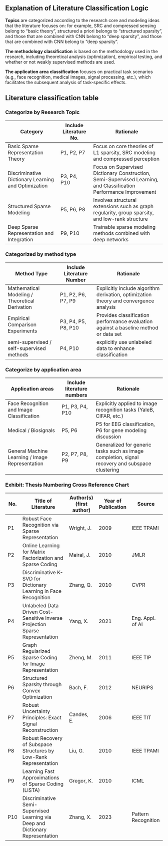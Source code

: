 ## Explanation of Literature Classification Logic
**Topics** are categorized according to the research core and modeling ideas that the literature focuses on: for example, SRC and compressed sensing belong to “basic theory”, structured a priori belongs to “structured sparsity”, and those that are combined with CNN belong to “deep sparsity”, and those that are combined with CNN belong to “deep sparsity”.

**The methodology classification** is based on the methodology used in the research, including theoretical analysis (optimization), empirical testing, and whether or not weakly supervised methods are used.

**The application area classification** focuses on practical task scenarios (e.g., face recognition, medical images, signal processing, etc.), which facilitates the subsequent analysis of task-specific effects.

## Literature classification table

### Categorize by Research Topic

| Category | Include Literature No. | Rationale |
|----------------------|------------------|---------------------------------------|
| Basic Sparse Representation Theory | P1, P2, P7 | Focus on core theories of L1 sparsity, SRC modeling and compressed perception |
| Discriminative Dictionary Learning and Optimization | P3, P4, P10 | Focus on Supervised Dictionary Construction, Semi-Supervised Learning, and Classification Performance Improvement | Structured Sparse Modeling
| Structured Sparse Modeling | P5, P6, P8 | Involves structural extensions such as graph regularity, group sparsity, and low-rank structure
| Deep Sparse Representation and Integration | P9, P10 | Trainable sparse modeling methods combined with deep networks |

### Categorized by method type

| Method Type | Include Literature Number | Rationale |
|----------------------|-----------------------|----------------------------------------|
| Mathematical Modeling / Theoretical Derivation | P1, P2, P6, P7, P9 | Explicitly include algorithm derivation, optimization theory and convergence analysis |
| Empirical Comparison Experiments | P3, P4, P5, P8, P10 | Provides classification performance evaluation against a baseline method or data set |
| semi-supervised / self-supervised methods | P4, P10 | explicitly use unlabeled data to enhance classification |

### Categorize by application area

|  Application areas | Include literature numbers | Rationale |
|------------------------|-------------------|----------------------------------------------|
| Face Recognition and Image Classification | P1, P3, P4, P10 | Explicitly applied to image recognition tasks (YaleB, CIFAR, etc.) |
| Medical / Biosignals | P5, P6 | P5 for EEG classification, P6 for gene modeling discussion |
| General Machine Learning / Image Representation | P2, P7, P8, P9 | Generalized for generic tasks such as image completion, signal recovery and subspace clustering |

### Exhibit: Thesis Numbering Cross Reference Chart
| No. | Title of Literature | Author(s) (first author) | Year of Publication | Source |
| --- | ------------------------------------------------------------------------------ | ---------- | ---- | ------------------- |
| P1 | Robust Face Recognition via Sparse Representation | Wright, J. | 2009 | IEEE TPAMI |
| P2 | Online Learning for Matrix Factorization and Sparse Coding | Mairal, J. | 2010 | JMLR |
| P3 | Discriminative K-SVD for Dictionary Learning in Face Recognition | Zhang, Q. | 2010 | CVPR | P2 | Online Learning for Matrix Factorization and Sparse Coding | Zhang, Q.
| P4 | Unlabeled Data Driven Cost-Sensitive Inverse Projection Sparse Representation | Yang, X. | 2021 | Eng. Appl. of AI |
| P5 | Graph Regularized Sparse Coding for Image Representation | Zheng, M. | 2011 | IEEE TIP |
| P6 | Structured Sparsity through Convex Optimization | Bach, F. | 2012 | NEURIPS |
| P7 | Robust Uncertainty Principles: Exact Signal Reconstruction | Candes, E. | 2006 | IEEE TIT | P8 | Robust Uncertainty Principles.
| P8 | Robust Recovery of Subspace Structures by Low-Rank Representation | Liu, G. | 2010 | IEEE TPAMI | P8 | Robust Recovery of Subspace Structures by Low-Rank Representation
| P9 | Learning Fast Approximations of Sparse Coding (LISTA) | Gregor, K. | 2010 | ICML | P10 | Discriminate | Discriminate | Discriminate | Discriminate | Discriminate | Discriminate | Discriminate
| P10 | Discriminative Semi-Supervised Learning via Deep and Dictionary Representation | Zhang, X. | 2023 | Pattern Recognition |

